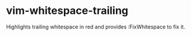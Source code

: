 # vim-whitespace-trailing
Highlights trailing whitespace in red and provides :FixWhitespace to fix it.
